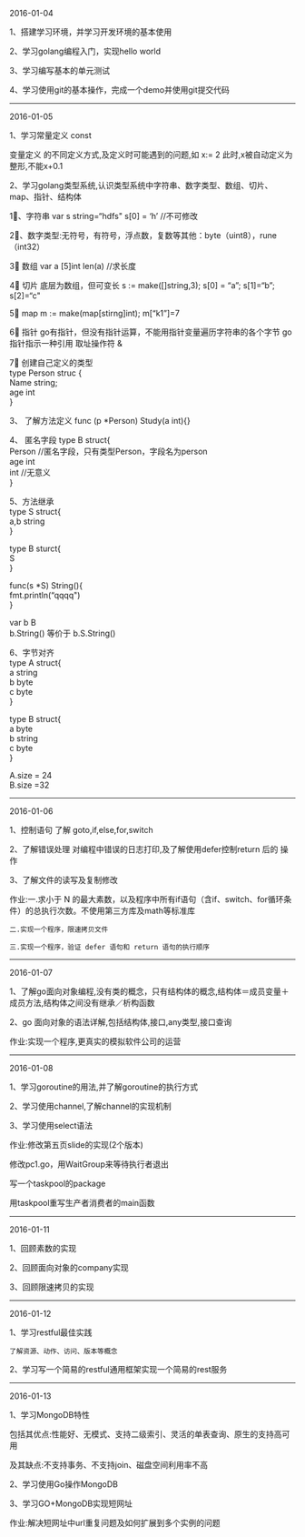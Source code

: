 2016-01-04

1、搭建学习环境，并学习开发环境的基本使用 

2、学习golang编程入门，实现hello world

3、学习编写基本的单元测试

4、学习使用git的基本操作，完成一个demo并使用git提交代码

------------------------------------------------------------

2016-01-05



1、学习常量定义  const

   变量定义 的不同定义方式,及定义时可能遇到的问题,如 x:= 2   此时,x被自动定义为整形,不能x+0.1

2、学习golang类型系统,认识类型系统中字符串、数字类型、数组、切片、map、指针、结构体

1⃣️、字符串 var s string=“hdfs"  s[0] = ‘h’  //不可修改

2⃣️、数字类型:无符号，有符号，浮点数，复数等其他：byte（uint8），rune（int32）

3⃣️  数组 var a [5]int   len(a) //求长度

4⃣️  切片 底层为数组，但可变长 s := make([]string,3);  s[0] = “a”;  s[1]=“b”;    s[2]=“c"

5⃣️  map m := make(map[stirng]int);  m[“k1”]=7

6⃣️  指针  go有指针，但没有指针运算，不能用指针变量遍历字符串的各个字节  go指针指示一种引用    取址操作符 &

7⃣️  创建自己定义的类型</br>
     type Person struc {</br>
     	Name string;</br>
     	age int</br>
     }

3、 了解方法定义 func (p *Person) Study(a int){}

4、 匿名字段  type B struct{ </br>
        	Person  //匿名字段，只有类型Person，字段名为person </br>
           	age int</br>
           	int  //无意义</br>
           }

5、方法继承</br>
  type S struct{</br>
  	a,b string</br>
  }</br>

  type B sturct{</br>
   S</br>
  }

  func(s *S) String(){</br>
  	fmt.println(“qqqq")</br>
  }

  var b B</br>
  b.String()  等价于 b.S.String()</br>

6、字节对齐</br>
  type A struct{</br>
  	a string</br>
  	b byte</br>
  	c byte</br>
  }

  type B struct{</br>
  	a byte</br>
  	b string</br>
  	c byte</br>
  }

  A.size = 24</br>
  B.size =32

----------------------------------------------

2016-01-06

1、控制语句 了解 goto,if,else,for,switch

2、了解错误处理 对编程中错误的日志打印,及了解使用defer控制return 后的 操作

3、了解文件的读写及复制修改

作业:一.求小于 N 的最大素数，以及程序中所有if语句（含if、switch、for循环条件）的总执行次数。不使用第三方库及math等标准库

    二.实现一个程序，限速拷贝文件

    三.实现一个程序，验证 defer 语句和 return 语句的执行顺序

-------------------------------------------------------

2016-01-07

1、了解go面向对象编程,没有类的概念，只有结构体的概念,结构体＝成员变量＋成员方法,结构体之间没有继承／析构函数

2、go 面向对象的语法详解,包括结构体,接口,any类型,接口查询

作业:实现一个程序,更真实的模拟软件公司的运营


--------------------------------------------------------

2016-01-08

1、学习goroutine的用法,并了解goroutine的执行方式

2、学习使用channel,了解channel的实现机制

3、学习使用select语法

作业:修改第五页slide的实现(2个版本)

   修改pc1.go，用WaitGroup来等待执行者退出

   写一个taskpool的package

   用taskpool重写生产者消费者的main函数


-------------------------------------------------------

2016-01-11

1、回顾素数的实现

2、回顾面向对象的company实现

3、回顾限速拷贝的实现

-------------------------------------------------------

2016-01-12

1、学习restful最佳实践

    了解资源、动作、访问、版本等概念

2、学习写一个简易的restful通用框架实现一个简易的rest服务


--------------------------------------------------------

2016-01-13

1、学习MongoDB特性

包括其优点:性能好、无模式、支持二级索引、灵活的单表查询、原生的支持高可用

及其缺点:不支持事务、不支持join、磁盘空间利用率不高

2、学习使用Go操作MongoDB

3、学习GO+MongoDB实现短网址

作业:解决短网址中url重复问题及如何扩展到多个实例的问题
